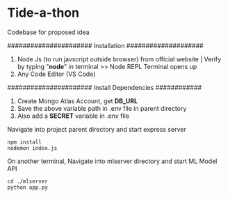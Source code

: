 # Tide-a-thon
Codebase for proposed idea

###################### Installation ####################
1. Node Js (to run javscript outside browser) from official website | Verify by typing "**node**" in terminal >> Node REPL Terminal opens up
2. Any Code Editor (VS Code)

###################### Install Dependencies ############
1. Create Mongo Atlas Account, get **DB_URL**
2. Save the above variable path in .env file in parent directory
3. Also add a **SECRET** variable in .env file

Navigate into project parent directory and start express server
```
npm install
nodemon index.js
```

On another terminal, Navigate into mlserver directory and start ML Model API
```
cd ./mlserver
python app.py
```